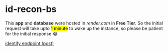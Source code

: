 # id-recon-bs

This **app** and **database** were hosted in *render.com* in **Free Tier**. So the initial request will take upto <mark>1 minute</mark> to wake up the instance, so please be patient for the initial response :joy:

[identify endpoint (post)](https://id-recon-bs.onrender.com/identify)